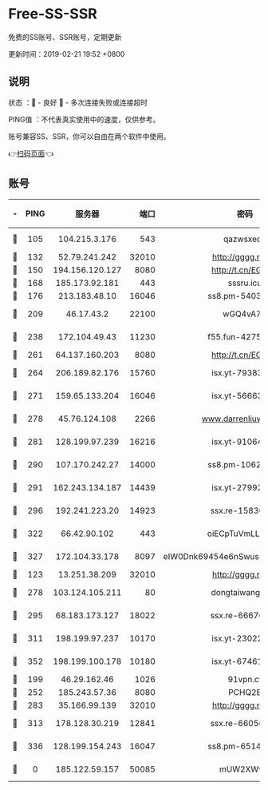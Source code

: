 # Free-SS-SSR

免费的SS账号、SSR账号，定期更新

更新时间：2019-02-21 19:52 +0800

## 说明

状态     ：🙂 - 良好 🙁 - 多次连接失败或连接超时

PING值   ：不代表真实使用中的速度，仅供参考。

账号兼容SS、SSR，你可以自由在两个软件中使用。

👉[扫码页面](https://liesauer.github.io/free-ss-ssr.github.io/)👈

## 账号

|-|PING|服务器|端口|密码|加密方式|区域|
|:----:|:----:|:-----:|-----:|:----:|:----:|:----:|
|🙂|105|104.215.3.176|543|qazwsxedc|aes-256-gcm|JP|
|🙂|132|52.79.241.242|32010|http://gggg.rocks|chacha20|KR|
|🙂|150|194.156.120.127|8080|http://t.cn/EGJIyrl|rc4-md5|RU|
|🙂|168|185.173.92.181|443|sssru.icu|rc4-md5|RU|
|🙂|176|213.183.48.10|16046|ss8.pm-54030489|rc4-md5|RU|
|🙂|209|46.17.43.2|22100|wGQ4vA7D|aes-256-gcm|RU|
|🙂|238|172.104.49.43|11230|f55.fun-42754708|aes-256-cfb|SG|
|🙂|261|64.137.160.203|8080|http://t.cn/EGJIyrl|rc4-md5|CA|
|🙂|264|206.189.82.176|15760|isx.yt-79383778|aes-256-cfb|SG|
|🙂|271|159.65.133.204|16046|isx.yt-56663689|aes-256-cfb|SG|
|🙂|278|45.76.124.108|2266|www.darrenliuwei.com|aes-256-cfb|AU|
|🙂|281|128.199.97.239|16216|isx.yt-91064891|aes-256-cfb|SG|
|🙂|290|107.170.242.27|14000|ss8.pm-10628623|aes-256-cfb|US|
|🙂|291|162.243.134.187|14439|isx.yt-27992961|aes-256-cfb|US|
|🙂|296|192.241.223.20|14923|ssx.re-15830035|aes-256-cfb|US|
|🙂|322|66.42.90.102|443|oiECpTuVmLLxk4Ts|aes-256-cfb|US|
|🙂|327|172.104.33.178|8097|eIW0Dnk69454e6nSwuspv9DmS201tQ0D|aes-256-cfb|SG|
|🙂|123|13.251.38.209|32010|http://gggg.rocks|chacha20|SG|
|🙂|278|103.124.105.211|80|dongtaiwang.com|aes-256-cfb|US|
|🙂|295|68.183.173.127|18022|ssx.re-66670067|aes-256-cfb|US|
|🙂|311|198.199.97.237|10170|isx.yt-23022296|aes-256-cfb|US|
|🙂|352|198.199.100.178|10180|isx.yt-67461741|aes-256-cfb|US|
|🙁|199|46.29.162.46|1026|91vpn.cf|rc4-md5|RU|
|🙁|252|185.243.57.36|8080|PCHQ2E|rc4-md5|US|
|🙁|283|35.166.99.139|32010|http://gggg.rocks|chacha20|US|
|🙁|313|178.128.30.219|12841|ssx.re-66050306|aes-256-cfb|SG|
|🙁|336|128.199.154.243|16047|ss8.pm-65144282|aes-256-cfb|SG|
|🙁|0|185.122.59.157|50085|mUW2XWw8|aes-256-cfb|GB|
